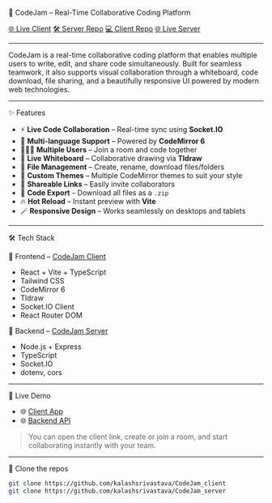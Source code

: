 🚀 CodeJam – Real-Time Collaborative Coding Platform

[🌐 Live Client](https://codejam-client.onrender.com/) 
[🛠️ Server Repo](https://github.com/kalashsrivastava/CodeJam_server) 
[💻 Client Repo](https://github.com/kalashsrivastava/CodeJam_client)
[🌐 Live Server](https://codejam-server.onrender.com/)

---

CodeJam is a real-time collaborative coding platform that enables multiple users to write, edit, and share code simultaneously. Built for seamless teamwork, it also supports visual collaboration through a whiteboard, code download, file sharing, and a beautifully responsive UI powered by modern web technologies.

---

✨ Features

- ⚡ **Live Code Collaboration** – Real-time sync using **Socket.IO**
- 🧠 **Multi-language Support** – Powered by **CodeMirror 6**
- 🧑‍🤝‍🧑 **Multiple Users** – Join a room and code together
- 📝 **Live Whiteboard** – Collaborative drawing via **Tldraw**
- 📁 **File Management** – Create, rename, download files/folders
- 🌈 **Custom Themes** – Multiple CodeMirror themes to suit your style
- 🔗 **Shareable Links** – Easily invite collaborators
- 💾 **Code Export** – Download all files as a `.zip`
- 🔥 **Hot Reload** – Instant preview with **Vite**
- 🪄 **Responsive Design** – Works seamlessly on desktops and tablets

---

🛠️ Tech Stack

🔹 Frontend – [CodeJam Client](https://github.com/kalashsrivastava/CodeJam_client)
- React + Vite + TypeScript
- Tailwind CSS
- CodeMirror 6
- Tldraw
- Socket.IO Client
- React Router DOM

🔹 Backend – [CodeJam Server](https://github.com/kalashsrivastava/CodeJam_server)
- Node.js + Express
- TypeScript
- Socket.IO
- dotenv, cors

---

🚀 Live Demo

- 🌐 [Client App](https://codejam-client.onrender.com/)
- 🌐 [Backend API](https://codejam-server.onrender.com/)

> You can open the client link, create or join a room, and start collaborating instantly with your team.

---

🔧 Clone the repos

```bash
git clone https://github.com/kalashsrivastava/CodeJam_client
git clone https://github.com/kalashsrivastava/CodeJam_server
